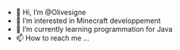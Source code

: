 - 👋 Hi, I’m @Olivesigne
- 👀 I’m interested in Minecraft developpement
- 🌱 I’m currently learning programmation for Java
- 📫 How to reach me ...

<!---
Olivesigne/Olivesigne is a ✨ special ✨ repository because its `README.md` (this file) appears on your GitHub profile.
You can click the Preview link to take a look at your changes.
--->
